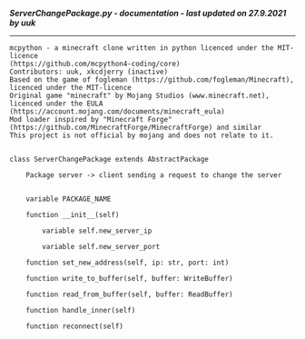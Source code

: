 ***ServerChangePackage.py - documentation - last updated on 27.9.2021 by uuk***
___

    mcpython - a minecraft clone written in python licenced under the MIT-licence 
    (https://github.com/mcpython4-coding/core)
    Contributors: uuk, xkcdjerry (inactive)
    Based on the game of fogleman (https://github.com/fogleman/Minecraft), licenced under the MIT-licence
    Original game "minecraft" by Mojang Studios (www.minecraft.net), licenced under the EULA
    (https://account.mojang.com/documents/minecraft_eula)
    Mod loader inspired by "Minecraft Forge" (https://github.com/MinecraftForge/MinecraftForge) and similar
    This project is not official by mojang and does not relate to it.


    class ServerChangePackage extends AbstractPackage
        
        Package server -> client sending a request to change the server


        variable PACKAGE_NAME

        function __init__(self)

            variable self.new_server_ip

            variable self.new_server_port

        function set_new_address(self, ip: str, port: int)

        function write_to_buffer(self, buffer: WriteBuffer)

        function read_from_buffer(self, buffer: ReadBuffer)

        function handle_inner(self)

        function reconnect(self)